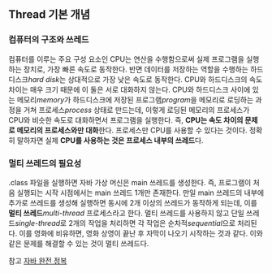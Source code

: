 ## Thread 기본 개념

### 컴퓨터의 구조와 쓰레드
   
컴퓨터를 이루는 주요 구성 요소인 CPU는 연산을 수행함으로써 실제 프로그램을 실행하는 장치로, 가장 빠른 속도로 동작한다.
반면 데이터를 저장하는 역할을 수행하는 하드디스크*hard disk*는 상대적으로 가장 낮은 속도로 동작한다.
CPU와 하드디스크의 속도 차이는 매우 크기 때문에 이 둘은 서로 대화하지 않는다.
CPU와 하드디스크 사이에 있는 메모리*memory*가 하드디스크에 저장된 프로그램*program*을 메모리로 로딩하는 과정을 거쳐 프로세스*process* 상태로 만드는데,
이렇게 로딩된 메모리의 프로세스가 CPU와 비슷한 속도로 대화하면서 프로그램을 실행한다.
즉, **CPU는 속도 차이의 문제로 메모리의 프로세스와만 대화**한다. 프로세스만 CPU를 사용할 수 있다는 것이다.
정확히 말하자면 실제 **CPU를 사용하는 것은 프로세스 내부의 쓰레드**다.   
   
### 멀티 쓰레드의 필요성
   
.class 파일을 실행하면 자바 가상 머신은 main 쓰레드를 생성한다. 즉, 프로그램이 처음 실행되는 시작 시점에서는 main 쓰레드 1개만 존재한다.
만일 main 쓰레드의 내부에 추가로 쓰레드를 생성해 실행하면 동시에 2개 이상의 쓰레드가 동작하게 되는데, 이를 __멀티 쓰레드__*multi-thread* 프로세스라고 한다.
멀티 쓰레드를 사용하지 않고 단일 쓰레드*single-thread*로 2개의 작업을 처리하면 각 작업은 순차적*sequential*으로 처리된다.
이를 영화에 비유하면, 영화 상영이 끝난 후 자막이 나오기 시작하는 것과 같다.
이와 같은 문제를 해결할 수 있는 것이 멀티 쓰레드다.
   
참고 [자바 완전 정복](http://www.yes24.com/Product/Goods/103389317)
